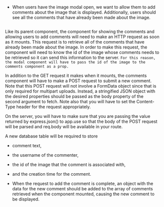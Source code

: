 - When users have the image modal open, we want to allow them to add comments about the image that is displayed. Additionally, users should see all the comments that have already been made about the image.

## 
<!-- The comments should be implemented as component that is rendered inside of the modal component, bringing the total number of components required for this project to two. -->

Like its parent component, the component for showing the comments and allowing users to add comments will need to make an HTTP request as soon as it mounts. This request is to retrieve all of the comments that have already been made about the image. In order to make this request, the component will need to know the id of the image whose comments needs to be retrieved so it can send this information to the server. 
`For this reason, the modal component will have to pass the id of the image to the comments component as a prop.`

In addition to the GET request it makes when it mounts, the comments component will have to make a POST request to submit a new comment. Note that this POST request will not involve a FormData object since that is only required for multipart uploads. Instead, a stringified JSON object with the desired properties should be passed as the body property of the second argument to fetch. Note also that you will have to set the Content-Type header for the request appropriately.

On the server, you will have to make sure that you are passing the value returned by express.json() to app.use so that the body of the POST request will be parsed and req.body will be available in your route.

A new database table will be required to store 
- comment text, 
- the username of the commenter,
- the id of the image that the comment is associated with,
- and the creation time for the comment.

- When the request to add the comment is complete, an object with the data for the new comment should be added to the array of comments retrieved when the component mounted, causing the new comment to be displayed.